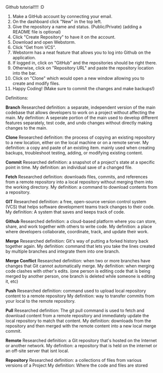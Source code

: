 Github tutorial!!!! :D

1) Make a GitHub account by connecting your email. 
2) On the dashboard click "New" in the top left.
3) Give the repository a name and status. (Public/Private) (adding a README file is optional)
4) Click "Create Repository" to have it on the account.
5) Download and open Webstorm.
6) Click "Get from VCS". 
7) Webstorm has a neat feature that allows you to log into Github on the application.
8) If logged in, click on "GitHub" and the repositories should be right there.
9) Otherwise, click on "Repository URL" and paste the repository location into the bar.
10) Click on "Clone" which would open a new window allowing you to create and modify files.
11) Happy Coding! (Make sure to commit the changes and make backups!)


Definitions:

**Branch**
Researched definition: a separate, independent version of the main codebase that allows developers to work on a project without affecting the main.
My definition: A seperate portion of the main used to develop different features separately, test code, and undo changes without directly making changes to the main.

**Clone**
Researched definition: the process of copying an existing repository to a new location, either on the local machine or on a remote server.
My definition: a copy and paste of an existing item. mainly used when creating backups, troubleshoot testing, adding, or modifying existing content.

**Commit**
Researched definition: a snapshot of a project's state at a specific point in time.
My definition: an individual save of a changed file.

**Fetch** 
Researched definition: downloads files, commits, and references from a remote repository into a local repository without merging them into the working directory.
My definition: a command to download contents from a repository.

**GIT**
Researched definition: a free, open-source version control system (VCS) that helps software development teams track changes to their code.
My definition: A system that saves and keeps track of code.

**Github** 
Researched definition: a cloud-based platform where you can store, share, and work together with others to write code.
My definition: a place where developers collaborate, coordinate, track, and update their work.

**Merge** 
Researched definition: Git's way of putting a forked history back together again.
My definition: command that lets you take the lines created by multiple branches and integrate them into one branch.

**Merge Conflict**
Researched definition: when two or more branches have changes that Git cannot automatically merge.
My definition: when merging code clashes with other's edits. (one person is editing code that is being merged by another person, one branch is deleted while someone is editing it, etc)

**Push**
Researched definition: command used to upload local repository content to a remote repository
My definition: way to transfer commits from your local to the remote repository.

**Pull** 
Researched definition: The git pull command is used to fetch and download content from a remote repository and immediately update the local repository to match that content.
My definition: downloads from the repository and then merged with the remote content into a new local merge commit. 

**Remote**
Researched definition: a Git repository that's hosted on the Internet or another network.
My definition: a repository that is held on the internet or an off-site server that isnt local.

**Repository** 
Researched definition: a collections of files from various versions of a Project
My definition: Where the code and files are stored


